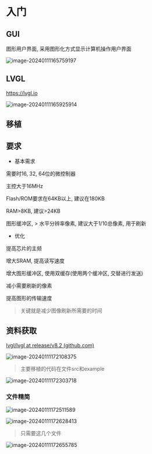 # 入门

## GUI

图形用户界面, 采用图形化方式显示计算机操作用户界面

![image-20240111165759197](https://picture-01-1316374204.cos.ap-beijing.myqcloud.com/image/202401111657381.png)

## LVGL

https://lvgl.io

![image-20240111165925914](https://picture-01-1316374204.cos.ap-beijing.myqcloud.com/image/202401111659983.png)

## 移植

## 要求

+ 基本需求

需要时16, 32, 64位的微控制器

主控大于16MHz

Flash/ROM要求在64KB以上, 建议在180KB

RAM>8KB, 建议>24KB

图形缓冲区, > 水平分辨率像素, 建议大于1/10总像素, 用于刷新

+ 优化

提高芯片的主频

增大SRAM, 提高读写速度

增大图形缓冲区, 使用双缓存(使用两个缓冲区, 交替进行发送)

减小需要刷新的像素

提高图形的传输速度

> 关键就是减少图像刷新所需要的时间

## 资料获取

[lvgl/lvgl at release/v8.2 (github.com)](https://github.com/lvgl/lvgl/tree/release/v8.2)

![image-20240111172108375](https://picture-01-1316374204.cos.ap-beijing.myqcloud.com/image/202401111721492.png)

> 主要移植的代码在文件src和example

![image-20240111172303718](https://picture-01-1316374204.cos.ap-beijing.myqcloud.com/image/202401111723780.png)

### 文件精简

![image-20240111172511589](https://picture-01-1316374204.cos.ap-beijing.myqcloud.com/image/202401111725644.png)

![image-20240111172628413](https://picture-01-1316374204.cos.ap-beijing.myqcloud.com/image/202401111726470.png)

> 只需要这几个文件

![image-20240111172655785](https://picture-01-1316374204.cos.ap-beijing.myqcloud.com/image/202401111726840.png)

